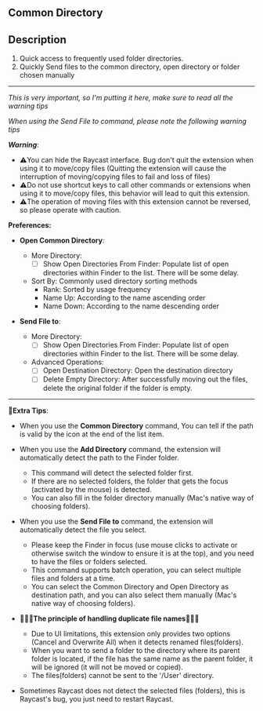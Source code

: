 ## Common Directory

## Description

1. Quick access to frequently used folder directories.
2. Quickly Send files to the common directory, open directory or folder chosen manually

---

_This is very important, so I'm putting it here, make sure to read all the warning tips_

_When using the Send File to command, please note the following warning tips_

**_Warning_**:

- ⚠️You can hide the Raycast interface. Bug don't quit the extension when using it to move/copy files (Quitting the extension will cause the interruption of moving/copying files to fail and loss of files)
- ⚠️Do not use shortcut keys to call other commands or extensions when using it to move/copy files, this behavior will lead to quit this extension.
- ⚠️The operation of moving files with this extension cannot be reversed, so please operate with caution.



**Preferences:**

- **Open Common Directory**:

  - More Directory: 
    - [ ] Show Open Directories From Finder: Populate list of open directories within Finder to the list. There will be some delay.
  - Sort By: Commonly used directory sorting methods
    - Rank: Sorted by usage frequency
    - Name Up: According to the name ascending order
    - Name Down: According to the name descending order

- **Send File to**:
  - More Directory: 
    - [ ] Show Open Directories From Finder: Populate list of open directories within Finder to the list. There will be some delay.
  - Advanced Operations:
    - [ ] Open Destination Directory: Open the destination directory
    - [ ] Delete Empty Directory: After successfully moving out the files, delete the original folder if the folder is empty.

---

🌟**Extra Tips**:

- When you use the **Common Directory** command, You can tell if the path is valid by the icon at the end of the list item.

- When you use the **Add Directory** command, the extension will automatically detect the path to the Finder folder.

  - This command will detect the selected folder first.
  - If there are no selected folders, the folder that gets the focus (activated by the mouse) is detected.
  - You can also fill in the folder directory manually (Mac's native way of choosing folders).

- When you use the **Send File to** command, the extension will automatically detect the file you select.
  - Please keep the Finder in focus (use mouse clicks to activate or otherwise switch the window to ensure it is at the top), and you need to have the files or folders selected.
  - This command supports batch operation, you can select multiple files and folders at a time.
  - You can select the Common Directory and Open Directory as destination path, and you can also select them manually (Mac's native way of choosing folders).
- 🌟🌟🌟**The principle of handling duplicate file names**🌟🌟🌟

  - Due to UI limitations, this extension only provides two options (Cancel and Overwrite All) when it detects renamed files(folders).
  - When you want to send a folder to the directory where its parent folder is located, if the file has the same name as the parent folder, it will be ignored (it will not be moved or copied).
  - The files(folders) cannot be sent to the '/User' directory.

- Sometimes Raycast does not detect the selected files (folders), this is Raycast's bug, you just need to restart Raycast.
